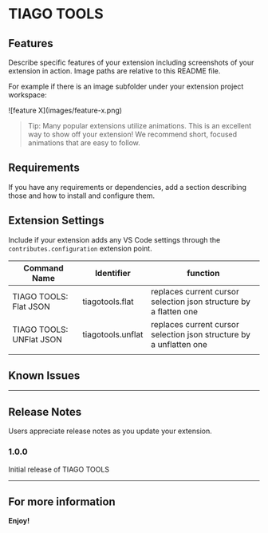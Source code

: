 # TIAGO TOOLS

## Features

Describe specific features of your extension including screenshots of your extension in action. Image paths are relative to this README file.

For example if there is an image subfolder under your extension project workspace:

\!\[feature X\]\(images/feature-x.png\)

> Tip: Many popular extensions utilize animations. This is an excellent way to show off your extension! We recommend short, focused animations that are easy to follow.

## Requirements

If you have any requirements or dependencies, add a section describing those and how to install and configure them.

## Extension Settings

Include if your extension adds any VS Code settings through the `contributes.configuration` extension point.

| Command Name             | Identifier        | function                                                            |
| ------------------------ | ----------------- | ------------------------------------------------------------------- |
| TIAGO TOOLS: Flat JSON   | tiagotools.flat   | replaces current cursor selection json structure by a flatten one   |
| TIAGO TOOLS: UNFlat JSON | tiagotools.unflat | replaces current cursor selection json structure by a unflatten one |
|                          |                   |                                                                     |

## Known Issues

---

## Release Notes

Users appreciate release notes as you update your extension.

### 1.0.0

Initial release of TIAGO TOOLS

---

## For more information

**Enjoy!**
